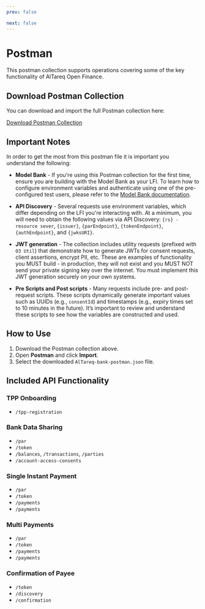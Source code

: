 ```yaml
---
prev: false

next: false
---
```


# Postman

This postman collection supports operations covering some of the key functionality of AlTareq Open Finance.

## Download Postman Collection

You can download and import the full Postman collection here:

<a href="/developer-guide/json/AlTareq-bank-postman.json" download class="button">Download Postman Collection</a>

## Important Notes

In order to get the most from this postman file it is important you understand the following:

- **Model Bank** - If you're using this Postman collection for the first time, ensure you are building with the Model Bank as your LFI.
To learn how to configure environment variables and authenticate using one of the pre-configured test users, please refer to the [Model Bank documentation](./../model-bank/).


- **API Discovery** - Several requests use environment variables, which differ depending on the LFI you're interacting with. At a minimum, you will need to obtain the following values via API Discovery:
`{rs} - resource sever`, `{issuer}`, `{parEndpoint}`, `{tokenEndpoint}`, `{authEndpoint}`, and `{jwksURI}`.


- **JWT generation** - The collection includes utility requests (prefixed with `O3 Util`) that demonstrate how to generate JWTs for consent requests, client assertions, encrypt PII, etc. These are examples of functionality you MUST build - in production, they will not exist and you MUST NOT send your private signing key over the internet. You must implement this JWT generation securely on your own systems.

- **Pre Scripts and Post scripts** - Many requests include pre- and post-request scripts. These scripts dynamically generate important values such as UUIDs (e.g., `consentId`) and timestamps (e.g., expiry times set to 10 minutes in the future). It’s important to review and understand these scripts to see how the variables are constructed and used.

## How to Use

1. Download the Postman collection above.
2. Open **Postman** and click **Import**.
3. Select the downloaded `AlTareq-bank-postman.json` file.

##  Included API Functionality

### TPP Onboarding 
- <Post /> `/tpp-registration`

### Bank Data Sharing
- <Post /> `/par`
- <Post /> `/token`
- <GET /> `/balances`, `/transactions`, `/parties`
- <GET /> `/account-access-consents`

### Single Instant Payment
- <Post /> `/par`
- <Post /> `/token`
- <Post /> `/payments`
- <GET /> `/payments`

### Multi Payments
- <Post /> `/par`
- <Post /> `/token`
- <Post /> `/payments`
- <GET /> `/payments`

### Confirmation of Payee
- <Post /> `/token`
- <Post /> `/discovery`
- <Post /> `/confirmation`







